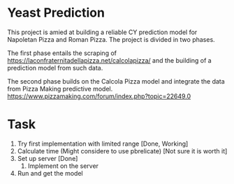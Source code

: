 # Yeast Prediction 

This project is amied at building a reliable CY prediction model for Napoletan Pizza and Roman Pizza. The project is divided in two phases. 

The first phase entails the scraping of https://laconfraternitadellapizza.net/calcolapizza/ and the building of a prediction model from such data. 

The second phase builds on the Calcola Pizza model and integrate the data from Pizza Making predictive model. https://www.pizzamaking.com/forum/index.php?topic=22649.0

# Task 

1. Try first implementation with limited range [Done, Working]
2. Calculate time (Might considere to use pbrelicate) [Not sure it is worth it]
3. Set up server [Done]
	1. Implement on the server
4. Run and get the model 



